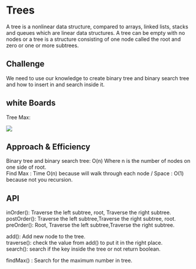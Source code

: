 # Trees
A tree is a nonlinear data structure, compared to arrays, linked lists, stacks and queues which are linear data structures. A tree can be empty with no nodes or a tree is a structure consisting of one node called the root and zero or one or more subtrees.

## Challenge
We need to use our knowledge to create binary tree and binary search tree and how to insert in and search inside it.

## white Boards
Tree Max:

![](C:\Users\User\IdeaProjects\401-data-structures-and-algorithms\trees\img\c16.png)

## Approach & Efficiency
Binary tree and binary search tree: O(n) Where n is the number of nodes on one side of root.<br>
Find Max : Time O(n) because will walk through each node / Space : O(1) because not you recursion.

## API
inOrder(): Traverse the left subtree, root, Traverse the right subtree.<br>
postOrder(): Traverse the left subtree,Traverse the right subtree, root.<br>
preOrder(): Root, Traverse the left subtree,Traverse the right subtree.<br>

add(): Add new node to the tree.<br>
traverse(): check the value from add() to put it in the right place.<br>
search(): search if the key inside the tree or not return boolean.<br>

findMax() : Search for the maximum number in tree.